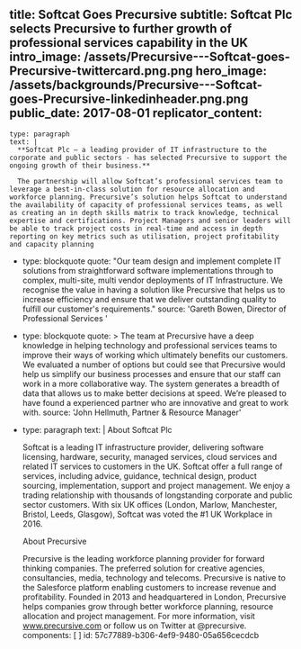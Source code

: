 title: Softcat Goes Precursive
subtitle: Softcat Plc selects Precursive to further growth of professional services capability in the UK
intro_image: /assets/Precursive---Softcat-goes-Precursive-twittercard.png.png
hero_image: /assets/backgrounds/Precursive---Softcat-goes-Precursive-linkedinheader.png.png
public_date: 2017-08-01
replicator_content:
  - 
    type: paragraph
    text: |
      **Softcat Plc – a leading provider of IT infrastructure to the corporate and public sectors - has selected Precursive to support the ongoing growth of their business.**
      
      The partnership will allow Softcat’s professional services team to leverage a best-in-class solution for resource allocation and workforce planning. Precursive’s solution helps Softcat to understand the availability of capacity of professional services teams, as well as creating an in depth skills matrix to track knowledge, technical expertise and certifications. Project Managers and senior leaders will be able to track project costs in real-time and access in depth  reporting on key metrics such as utilisation, project profitability and capacity planning
  - 
    type: blockquote
    quote: "Our team design and implement complete IT solutions from straightforward software implementations through to complex, multi-site, multi vendor deployments of IT Infrastructure. We recognise the value in having a solution like Precursive  that helps us to increase efficiency and ensure that we deliver outstanding quality to fulfill our customer's requirements."
    source: 'Gareth Bowen, Director of Professional Services '
  - 
    type: blockquote
    quote: >
      The team at Precursive have a deep knowledge in helping technology and professional services teams
      to improve their ways of working which ultimately benefits our customers. We evaluated a number of
      options but could see that Precursive would help us simplify our business processes and ensure that
      our staff can work in a more collaborative way. The system generates a breadth of data that allows
      us to make better decisions at speed. We’re pleased to have found a experienced partner who are
      innovative and great to work with.
    source: 'John Hellmuth, Partner & Resource Manager'
  - 
    type: paragraph
    text: |
      About Softcat Plc
      
      Softcat is a leading IT infrastructure provider, delivering software licensing, hardware, security, managed services, cloud services and related IT services to customers in the UK.
      Softcat offer a full range of services, including advice, guidance, technical design, product sourcing, implementation, support and project management. We enjoy a trading relationship with thousands of longstanding corporate and public sector customers. With six UK offices (London, Marlow, Manchester, Bristol, Leeds, Glasgow), Softcat was voted the #1 UK Workplace in 2016.
      
      About Precursive
      
      Precursive is the leading workforce planning provider for forward thinking companies. The preferred solution for creative agencies, consultancies, media, technology and telecoms. Precursive is native to the Salesforce platform enabling customers to increase revenue and profitability.
      Founded in 2013 and headquartered in London, Precursive helps companies grow through better workforce planning, resource allocation and project management.
      For more information, visit www.precursive.com or follow us on Twitter at @precursive.
components: [ ]
id: 57c77889-b306-4ef9-9480-05a656cecdcb
